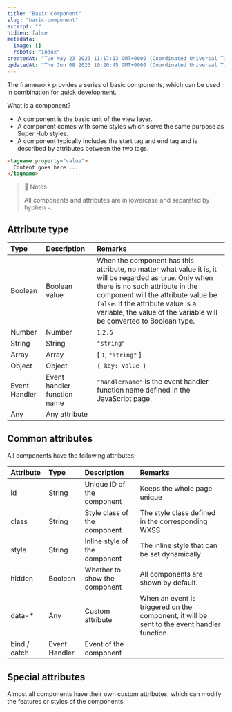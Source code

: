 ```yaml
---
title: "Basic Component"
slug: "basic-component"
excerpt: ""
hidden: false
metadata: 
  image: []
  robots: "index"
createdAt: "Tue May 23 2023 11:17:13 GMT+0000 (Coordinated Universal Time)"
updatedAt: "Thu Jun 08 2023 10:20:45 GMT+0000 (Coordinated Universal Time)"
---
```

The framework provides a series of basic components, which can be used in combination for quick development.

What is a component?

- A component is the basic unit of the view layer.
- A component comes with some styles which serve the same purpose as Super Hub styles.
- A component typically includes the start tag and end tag and is described by attributes between the two tags.

```html WXML
<tagname property="value">
  Content goes here ...
</tagname>
```

> 📘 Notes
> 
> All components and attributes are in lowercase and separated by hyphen `-`.

## Attribute type

| Type          | Description                 | Remarks                                                                                                                                                                                                                                                                                         |
| :------------ | :-------------------------- | :---------------------------------------------------------------------------------------------------------------------------------------------------------------------------------------------------------------------------------------------------------------------------------------------- |
| Boolean       | Boolean value               | When the component has this attribute, no matter what value it is, it will be regarded as `true`. Only when there is no such attribute in the component will the attribute value be `false`. If the attribute value is a variable, the value of the variable will be converted to Boolean type. |
| Number        | Number                      | `1`,`2.5`                                                                                                                                                                                                                                                                                       |
| String        | String                      | `"string"`                                                                                                                                                                                                                                                                                      |
| Array         | Array                       | [ `1`, `"string"` ]                                                                                                                                                                                                                                                                             |
| Object        | Object                      | `{ key: value }`                                                                                                                                                                                                                                                                                |
| Event Handler | Event handler function name | `"handlerName"` is the event handler function name defined in the JavaScript page.                                                                                                                                                                                                              |
| Any           | Any attribute               |                                                                                                                                                                                                                                                                                                 |

## Common attributes

All components have the following attributes:

| Attribute    | Type          | Description                   | Remarks                                                                                     |
| :----------- | :------------ | :---------------------------- | :------------------------------------------------------------------------------------------ |
| id           | String        | Unique ID of the component    | Keeps the whole page unique                                                                 |
| class        | String        | Style class of the component  | The style class defined in the corresponding WXSS                                           |
| style        | String        | Inline style of the component | The inline style that can be set dynamically                                                |
| hidden       | Boolean       | Whether to show the component | All components are shown by default.                                                        |
| data-\*      | Any           | Custom attribute              | When an event is triggered on the component, it will be sent to the event handler function. |
| bind / catch | Event Handler | Event of the component        |                                                                                             |

## Special attributes

Almost all components have their own custom attributes, which can modify the features or styles of the components.
